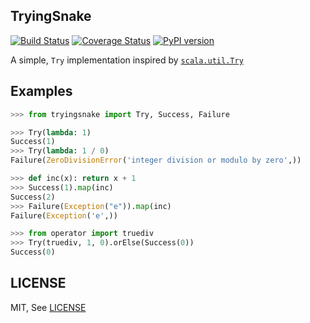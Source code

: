 TryingSnake
-----------

[![Build Status](https://travis-ci.org/zero323/tryingsnake.svg?branch=master)](https://travis-ci.org/zero323/tryingsnake)
[![Coverage Status](https://coveralls.io/repos/zero323/tryingsnake/badge.svg?branch=master&service=github)](https://coveralls.io/github/zero323/tryingsnake?branch=master)
[![PyPI version](https://badge.fury.io/py/tryingsnake.svg)](https://badge.fury.io/py/tryingsnake)

A simple, `Try` implementation inspired by [`scala.util.Try`](http://www.scala-lang.org/files/archive/nightly/docs/library/index.html#scala.util.Try)

Examples
--------

```python
>>> from tryingsnake import Try, Success, Failure

>>> Try(lambda: 1)
Success(1)
>>> Try(lambda: 1 / 0)
Failure(ZeroDivisionError('integer division or modulo by zero',))

>>> def inc(x): return x + 1
>>> Success(1).map(inc)
Success(2)
>>> Failure(Exception("e")).map(inc)
Failure(Exception('e',))

>>> from operator import truediv
>>> Try(truediv, 1, 0).orElse(Success(0))
Success(0)
```
    
LICENSE
-------
MIT, See [LICENSE](https://github.com/zero323/tryingsnake/blob/master/LICENSE)


